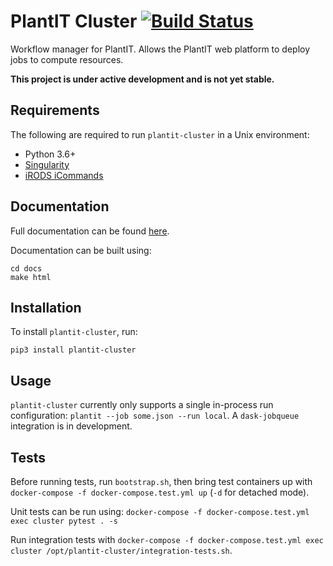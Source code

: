 # PlantIT Cluster [![Build Status](https://travis-ci.com/Computational-Plant-Science/plantit-cluster.svg?branch=master)](https://travis-ci.com/Computational-Plant-Science/plantit-cluster)

Workflow manager for PlantIT. Allows the PlantIT web platform to deploy jobs to compute resources.

**This project is under active development and is not yet stable.**

## Requirements

The following are required to run `plantit-cluster` in a Unix environment:

- Python 3.6+
- [Singularity](https://sylabs.io/docs/)
- [iRODS iCommands](https://wiki.cyverse.org/wiki/display/DS/Setting+Up+iCommands)

## Documentation

Full documentation can be found [here](https://plant-it-cluster.readthedocs.io/en/latest/).

Documentation can be built using:

```
cd docs
make html
```

## Installation

To install `plantit-cluster`, run:

```
pip3 install plantit-cluster
```

## Usage

`plantit-cluster` currently only supports a single in-process run configuration: `plantit --job some.json --run local`. A `dask-jobqueue` integration is in development.

## Tests

Before running tests, run `bootstrap.sh`, then bring test containers up with `docker-compose -f docker-compose.test.yml up` (`-d` for detached mode).

Unit tests can be run using: `docker-compose -f docker-compose.test.yml exec cluster pytest . -s`

Run integration tests with `docker-compose -f docker-compose.test.yml exec cluster /opt/plantit-cluster/integration-tests.sh`.
